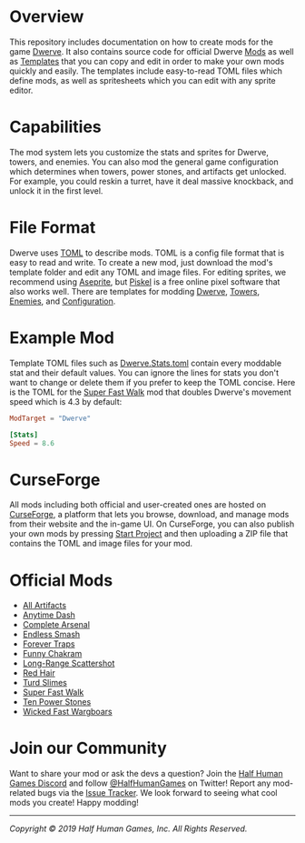 # Overview
This repository includes documentation on how to create mods for the game [Dwerve](https://store.steampowered.com/app/1132760/Dwerve/). It also contains source code for official Dwerve [Mods](Mods) as well as [Templates](Templates) that you can copy and edit in order to make your own mods quickly and easily. The templates include easy-to-read TOML files which define mods, as well as spritesheets which you can edit with any sprite editor.

# Capabilities
The mod system lets you customize the stats and sprites for Dwerve, towers, and enemies. You can also mod the general game configuration which determines when towers, power stones, and artifacts get unlocked. For example, you could reskin a turret, have it deal massive knockback, and unlock it in the first level.

# File Format
Dwerve uses [TOML](https://TOML.io/en) to describe mods. TOML is a config file format that is easy to read and write. To create a new mod, just download the mod's template folder and edit any TOML and image files. For editing sprites, we recommend using [Aseprite](https://store.steampowered.com/app/431730/Aseprite/), but [Piskel](https://www.piskelapp.com/) is a free online pixel software that also works well. There are templates for modding [Dwerve](Templates/Dwerve), [Towers](Templates/Towers), [Enemies](Templates/Enemies), and [Configuration](Templates/Configuration).

# Example Mod
Template TOML files such as [Dwerve.Stats.toml](Templates/Dwerve/Dwerve.Stats.toml) contain every moddable stat and their default values. You can ignore the lines for stats you don't want to change or delete them if you prefer to keep the TOML concise. Here is the TOML for the [Super Fast Walk](Mods/SuperFastWalk/SuperFastWalk.toml) mod that doubles Dwerve's movement speed which is 4.3 by default:

```TOML
ModTarget = "Dwerve"

[Stats]
Speed = 8.6
```

# CurseForge
All mods including both official and user-created ones are hosted on [CurseForge](https://www.curseforge.com/dwerve/mods), a platform that lets you browse, download, and manage mods from their website and the in-game UI. On CurseForge, you can also publish your own mods by pressing [Start Project](https://www.curseforge.com/project/80345/6101/create) and then uploading a ZIP file that contains the TOML and image files for your mod.

# Official Mods

* [All Artifacts](Mods/AllArtifacts)
* [Anytime Dash](Mods/AnytimeDash)
* [Complete Arsenal](Mods/CompleteArsenal)
* [Endless Smash](Mods/EndlessSmash)
* [Forever Traps](Mods/ForeverTraps)
* [Funny Chakram](Mods/FunnyChakram)
* [Long-Range Scattershot](Mods/LongRangeScattershot)
* [Red Hair](Mods/RedHair)
* [Turd Slimes](Mods/TurdSlimes)
* [Super Fast Walk](Mods/SuperFastWalk)
* [Ten Power Stones](Mods/TenPowerStones)
* [Wicked Fast Wargboars](Mods/WickedFastWargboars)

# Join our Community
Want to share your mod or ask the devs a question? Join the [Half Human Games Discord](https://discordapp.com/invite/halfhumangames) and follow [@HalfHumanGames](https://twitter.com/intent/user?screen_name=HalfHumanGames) on Twitter! Report any mod-related bugs via the [Issue Tracker](https://github.com/HalfHumanGames/DwerveMods/issues). We look forward to seeing what cool mods you create! Happy modding!
___
*Copyright © 2019 Half Human Games, Inc. All Rights Reserved.*